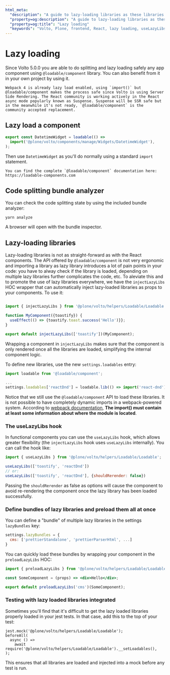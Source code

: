 ```yaml
---
html_meta:
  "description": "A guide to lazy-loading libraries as these libraries are not as straight-forward as with the React components."
  "property=og:description": "A guide to lazy-loading libraries as these libraries are not as straight-forward as with the React components."
  "property=og:title": "Lazy loading"
  "keywords": "Volto, Plone, frontend, React, lazy loading, useLazyLibs hook"
---
```


# Lazy loading

Since Volto 5.0.0 you are able to do splitting and lazy loading safely any app component
using `@loadable/component` library. You can also benefit from it in your own project by
using it.

```{note}
Webpack 4 is already lazy load enabled, using `import()` but @loadable/component makes the process safe since Volto is using Server Side Rendering. The React community is working actively in the React async mode popularly known as Suspense. Suspense will be SSR safe but in the meanwhile it's not ready, `@loadable/component` is the community accepted replacement.
```

## Lazy load a component

```js
export const DatetimeWidget = loadable(() =>
  import('@plone/volto/components/manage/Widgets/DatetimeWidget'),
);
```

Then use `DatetimeWidget` as you'll do normally using a standard `import` statement.

```{tip}
You can find the complete `@loadable/component` documentation here: https://loadable-components.com
```

## Code splitting bundle analyzer

You can check the code splitting state by using the included bundle analyzer:

```shell
yarn analyze
```

A browser will open with the bundle inspector.

## Lazy-loading libraries

Lazy-loading libraries is not as straight-forward as with the React components.
The API offered by `@loadable/component` is not very ergonomic and
importing a library as lazy library introduces a lot of pain points in your
code: you have to alway check if the library is loaded, depending on multiple
lazy libraries further complicates the code, etc. To aleviate this and to
promote the use of lazy libraries everywhere, we have the `injectLazyLibs` HOC
wrapper that can automatically inject lazy-loaded libraries as props to your
components. To use it:

```jsx

import { injectLazyLibs } from '@plone/volto/helpers/Loadable/Loadable';

function MyComponent({toastify}) {
  useEffect(() => {toastify.toast.success('Hello')}};
}

export default injectLazyLibs(['toastify'])(MyComponent);
```

Wrapping a component in `injectLazyLibs` makes sure that the component is only
rendered once all the libraries are loaded, simplifying the internal component
logic.

To define new libraries, use the new `settings.loadables` entry:

```jsx
import loadable from '@loadable/component';

...
settings.loadables['reactDnd'] = loadable.lib(() => import('react-dnd'));
```

Notice that we still use the `@loadable/component` API to load these libraries.
It is not possible to have completely dynamic imports in a webpack-powered
system. According to [webpack documentation](https://webpack.js.org/api/module-methods/#dynamic-expressions-in-import),
**The import() must contain at least some information about where the module is
located**.

### The useLazyLibs hook

In functional components you can use the `useLazyLibs` hook, which allows
greater flexibility (the `injectLazyLibs` hook uses `useLazyLibs` internally).
You can call the hook like:

```jsx
import { useLazyLibs } from '@plone/volto/helpers/Loadable/Loadable';

useLazyLibs(['toastify', 'reactDnd'])
// or:
useLazyLibs(['toastify', 'reactDnd'], {shouldRerender: false})
```

Passing the `shouldRerender` as false as options will cause the component to
avoid re-rendering the component once the lazy library has been loaded
successfully.

### Define bundles of lazy libraries and preload them all at once

You can define a "bundle" of multiple lazy libraries in the settings
`lazyBundles` key:

```jsx
settings.lazyBundles = {
  cms: ['prettierStandalone', 'prettierParserHtml', ...]
}
```

You can quickly load these bundles by wrapping your component in the
`preloadLazyLibs` HOC:

```jsx
import { preloadLazyLibs } from '@plone/volto/helpers/Loadable/Loadable';

const SomeComponent = (props) => <div>Hello</div>;

export default preloadLazyLibs('cms')(SomeComponent);
```

### Testing with lazy loaded libraries integrated

Sometimes you'll find that it's difficult to get the lazy loaded libraries
properly loaded in your jest tests. In that case, add this to the top of your
test:

```
jest.mock('@plone/volto/helpers/Loadable/Loadable');
beforeAll(
  async () =>
    await require('@plone/volto/helpers/Loadable/Loadable').__setLoadables(),
);
```

This ensures that all libraries are loaded and injected into a mock before any
test is run.
